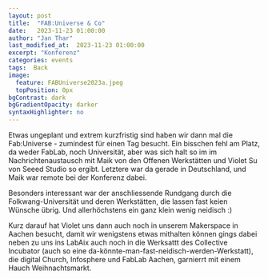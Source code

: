 ```yaml
---
layout: post
title:  "FAB:Universe & Co"
date:   2023-11-23 01:00:00
author: "Jan Thar"
last_modified_at:  2023-11-23 01:00:00
excerpt: "Konferenz"
categories: events
tags:  Back
image:
  feature: FABUniverse2023a.jpeg
  topPosition: 0px
bgContrast: dark
bgGradientOpacity: darker
syntaxHighlighter: no
---
```


Etwas ungeplant und extrem kurzfristig sind haben wir dann mal die Fab:Universe - zumindest für einen Tag besucht. 
Ein bisschen fehl am Platz, da weder FabLab, noch Universität, aber was sich halt so im im Nachrichtenaustausch mit Maik  von den Offenen Werkstätten und Violet Su von Seeed Studio so ergibt.
Letztere war da gerade in Deutschland, und Maik war remote bei der Konferenz dabei.

Besonders interessant war der anschliessende Rundgang durch die Folkwang-Universität und deren Werkstätten, die lassen fast keien Wünsche übrig.
Und allerhöchstens ein ganz klein wenig neidisch :)

Kurz darauf hat Violet uns dann auch noch in unserem Makerspace in Aachen besucht, damit wir wenigstens etwas mithalten können gings dabei neben zu uns ins LabAix auch noch in die Werksattt des Collective Incubator (auch so eine da-könnte-man-fast-neidisch-werden-Werkstatt), die digital Church, Infosphere und FabLab Aachen, garnierrt mit einem Hauch Weihnachtsmarkt.
